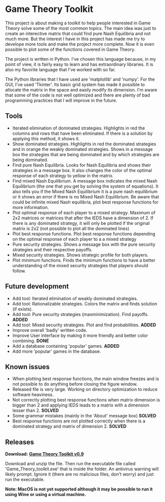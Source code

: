 # Game Theory Toolkit

This project is about making a toolkit to help people interested in Game Theory solve some of the most common topics. The main idea was just to create an interective matrix that could find pure Nash Equilibria and not much more. But the interest I have in this project has made me try to develope more tools and make the project more complete. Now it is even possible to plot some of the functions covered in Game Theory.

The project is written in Python. I've chosen this language because, in my point of view, it is fairly easy to learn and has extraordinary libraries. It is also my favorite language that I've worked with so far.

The Python libraries that I have used are 'matplotlib' and 'numpy'. For the GUI, I've used 'Tkinter'. Its basic grid system has made it possible to allocate the matrix in the space and easily modify its dimension. I'm aware that some of the code is not well optimized and there are plenty of bad programming practices that I will improve in the future.



## Tools

* Iterated elimination of dominated strategies. Highlights in red the columns and rows that have been eliminated. If there is a solution by applying this method, it shows it.
* Show dominated strategies. Highlights in red the dominated strategies and in orange the weakly dominated strategies. Shows in a message box the strategies that are being dominated and by which strategies are being dominated.
* Find pure Nash Equilibria. Looks for Nash Equilibria and shows their strategies in a message box. It also changes the color of the optimal response of each strategy to yellow in the matrix.
* Find mixed Nash Equilibrium. A message box indicates the mixed Nash Equilibrium (the one that you get by solving the system of equations). It also tells you if the Mixed Nash Equilibrium it is a pure nash equilibrium or it shows an error if there is no Mixed Nash Equilibrium. Be aware that could be infinite mixed Nash equilibria, plot best response functions for more information.
* Plot optimal response of each player to a mixed strategy. Maximum of 2x2 matrices or matrices that after the IEDS have a dimension of 2. If there is any dominated strategy, it will only be plotted if the original matrix is 2x2 (not possible to plot all the dominated lines)
* Plot best response functions. Plot best response functions depending on the optimal response of each player to a a mixed strategy
* Pure security strategies. Shows a message box with the pure security strategies and their respective payoffs.
* Mixed security strategies. Shows strategic profile for both players.
* Plot minimum functions. Finds the minimum functions to have a better understanding of the mixed security strategies that players should follow.


## Future development

* Add tool: Iterated elimination of weakly dominated strategies.
* Add tool: Rationalizable strategies. Colors the matrix and finds solution (if exists).
* Add tool: Pure security strategies (maxminimization). Find payoffs.  **ADDED**
* Add tool: Mixed security strategies. Plot and find probabilities.   **ADDED**
* Improve overall 'badly' written code.
* Improve User Interface by making it more friendly and better color combining. **DONE**
* Add a database containing 'popular' games. **ADDED**
* Add more 'popular' games in the database.



## Known issues

* When plotting best response functions, the main window freezes and is not possible to do anything before closing the figure window.
* Released file is very large. Working on directory optimization to reduce software heaviness.
* Not correctly plotting best response functions when matrix dimension is bigger than 2 and applying IEDS leads to a matrix with a dimension lesser than 2. **SOLVED**
* Some grammar mistakes (mainly in the 'About' message box) **SOLVED**
* Best response functions are not plotted correctly when there is a dominated strategy and matrix of dimension 2. **SOLVED**




## Releases

**Download:** **[Game Theory Toolkit v0.9](https://github.com/Pol-Puig/Game-Theory-Toolkit/releases/download/GTT_0_9/Game_Theory_Toolkit_0_9.zip)**

Download and unzip the file. Then run the executable file called 'Game_Theory_toolkit.exe' that is inside the folder. An antivirus warning will likely prompt. Ignore it (there are no malicious files, don't worry) and just run the executable.

<b>Note: MacOS is not yet supported although it may be possible to run it using Wine or using a virtual machine.
  
